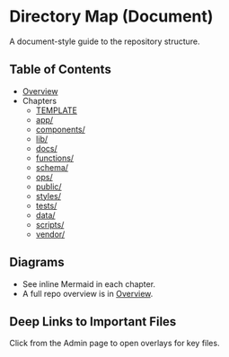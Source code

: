# Directory Map (Document)

A document-style guide to the repository structure.

## Table of Contents

- [Overview](./overview.md)
- Chapters
  - [TEMPLATE](./chapters/_TEMPLATE.md)
  - [app/](./chapters/app.md)
  - [components/](./chapters/components.md)
  - [lib/](./chapters/lib.md)
  - [docs/](./chapters/docs.md)
  - [functions/](./chapters/functions.md)
  - [schema/](./chapters/schema.md)
  - [ops/](./chapters/ops.md)
  - [public/](./chapters/public.md)
  - [styles/](./chapters/styles.md)
  - [tests/](./chapters/tests.md)
  - [data/](./chapters/data.md)
  - [scripts/](./chapters/scripts.md)
  - [vendor/](./chapters/vendor.md)

## Diagrams

- See inline Mermaid in each chapter.
- A full repo overview is in [Overview](./overview.md).

## Deep Links to Important Files

Click from the Admin page to open overlays for key files.
